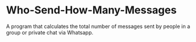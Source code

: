 # Who-Send-How-Many-Messages
A program that calculates the total number of messages sent by people in a group or private chat via Whatsapp.
